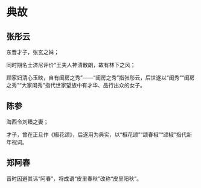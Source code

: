 # 典故

## 张彤云

东晋才子，张玄之妹；

同时期名士济尼评价“王夫人神清散朗，故有林下之风；

顾家妇清心玉映，自有闺房之秀”——“闺房之秀”指张彤云，后世遂以“闺秀”“闺房之秀”“大家闺秀”指代世家望族中有才华、品行出众的女子。

## 陈参

海西令刘臻之妻；

才子，曾在正旦作《椒花颂》，后遂用为典实，以“椒花颂”“颂春椒”“颂椒”指代新年祝词。

## 郑阿春

晋时因避其讳“阿春”，将成语“皮里春秋”改称“皮里阳秋”。
